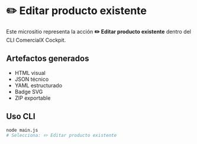 # ✏️ Editar producto existente

Este micrositio representa la acción **✏️ Editar producto existente** dentro del CLI ComercialX Cockpit.

## Artefactos generados

- HTML visual
- JSON técnico
- YAML estructurado
- Badge SVG
- ZIP exportable

## Uso CLI

```bash
node main.js
# Selecciona: ✏️ Editar producto existente
```
